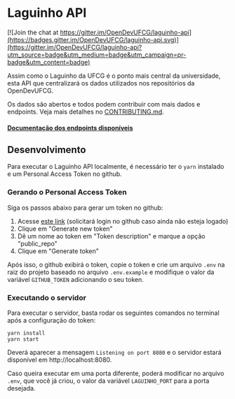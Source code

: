 # Laguinho API

[![Join the chat at https://gitter.im/OpenDevUFCG/laguinho-api](https://badges.gitter.im/OpenDevUFCG/laguinho-api.svg)](https://gitter.im/OpenDevUFCG/laguinho-api?utm_source=badge&utm_medium=badge&utm_campaign=pr-badge&utm_content=badge)

 
Assim como o Laguinho da UFCG é o ponto mais central da universidade, esta API que centralizará os dados utilizados nos repositórios da OpenDevUFCG.

Os dados são abertos e todos podem contribuir com mais dados e endpoints. Veja mais detalhes no [CONTRIBUTING.md](CONTRIBUTING.md).

#### [Documentação dos endpoints disponíveis](https://github.com/OpenDevUFCG/laguinho-api/blob/master/docs/README.md)

## Desenvolvimento

Para executar o Laguinho API localmente, é necessário ter o `yarn` instalado e um Personal Access Token no github.

### Gerando o Personal Access Token

Siga os passos abaixo para gerar um token no github:

1. Acesse [este link](https://github.com/settings/tokens) (solicitará login no github caso ainda não esteja logado)
1. Clique em "Generate new token"
1. Dê um nome ao token em "Token description" e marque a opção "public_repo"
1. Clique em "Generate token"

Após isso, o github exibirá o token, copie o token e crie um arquivo `.env` na raiz do projeto baseado no arquivo `.env.example` e modifique o valor da variável `GITHUB_TOKEN` adicionando o seu token.

### Executando o servidor

Para executar o servidor, basta rodar os seguintes comandos no terminal após a configuração do token:

```
yarn install
yarn start
```

Deverá aparecer a mensagem `Listening on port 8080` e o servidor estará disponível em http://localhost:8080.

Caso queira executar em uma porta diferente, poderá modificar no arquivo `.env`, que você já criou, o valor da variável `LAGUINHO_PORT` para a porta desejada.

